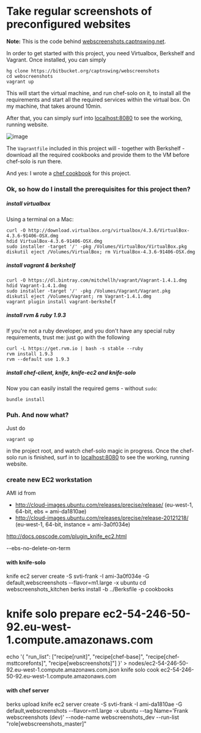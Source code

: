 # Take regular screenshots of preconfigured websites

**Note:** This is the code behind [webscreenshots.captnswing.net](http://webscreenshots.captnswing.net).

In order to get started with this project, you need Virtualbox, Berkshelf and Vagrant. Once installed, you can simply

    hg clone https://bitbucket.org/captnswing/webscreenshots
    cd webscreenshots
    vagrant up

This will start the virtual machine, and run chef-solo on it, to install all the requirements and start all the required services within the virtual box. On my machine, that takes around 10min.

After that, you can simply surf into [localhost:8080](http://localhost:8080) to see the working, running website.

![image](https://raw.github.com/captnswing/webscreenshots/master/webscreenshots.png)

The `Vagrantfile` included in this project will - together with Berkshelf - download all the required cookbooks and provide them to the VM before chef-solo is run there.

And yes: I wrote a [chef cookbook](https://github.com/captnswing/chef-webscreenshots) for this project.

### Ok, so how do I install the prerequisites for this project then?

##### install virtualbox

Using a terminal on a Mac:

    curl -O http://download.virtualbox.org/virtualbox/4.3.6/VirtualBox-4.3.6-91406-OSX.dmg
    hdid VirtualBox-4.3.6-91406-OSX.dmg
    sudo installer -target '/' -pkg /Volumes/VirtualBox/VirtualBox.pkg
    diskutil eject /Volumes/VirtualBox; rm VirtualBox-4.3.6-91406-OSX.dmg

##### install vagrant & berkshelf

    curl -O https://dl.bintray.com/mitchellh/vagrant/Vagrant-1.4.1.dmg
    hdid Vagrant-1.4.1.dmg
    sudo installer -target '/' -pkg /Volumes/Vagrant/Vagrant.pkg
    diskutil eject /Volumes/Vagrant; rm Vagrant-1.4.1.dmg
    vagrant plugin install vagrant-berkshelf

##### install rvm & ruby 1.9.3

If you're not a ruby developer, and you don't have any special ruby requirements, trust me: just go with the following

    curl -L https://get.rvm.io | bash -s stable --ruby
    rvm install 1.9.3
    rvm --default use 1.9.3

##### install chef-client, knife, knife-ec2 and knife-solo

Now you can easily install the required gems - without `sudo`:

    bundle install

### Puh. And now what?

Just do

    vagrant up

in the project root, and watch chef-solo magic in progress. Once the chef-solo run is finished, surf in to [localhost:8080](http://localhost:8080) to see the working, running website.

### create new EC2 workstation

AMI id from

* http://cloud-images.ubuntu.com/releases/precise/release/
  (eu-west-1, 64-bit, ebs = ami-da1810ae)
* http://cloud-images.ubuntu.com/releases/precise/release-20121218/
  (eu-west-1, 64-bit, instance = ami-3a0f034e)

http://docs.opscode.com/plugin_knife_ec2.html

--ebs-no-delete-on-term

#### with knife-solo

knife ec2 server create -S svti-frank -I ami-3a0f034e -G default,webscreenshots --flavor=m1.large -x ubuntu
cd webscreenshots_kitchen
berks install -b ../Berksfile -p cookbooks
# knife solo prepare ec2-54-246-50-92.eu-west-1.compute.amazonaws.com
echo '{ "run_list": ["recipe[runit]", "recipe[chef-base]", "recipe[chef-msttcorefonts]", "recipe[webscreenshots]"] }' > nodes/ec2-54-246-50-92.eu-west-1.compute.amazonaws.com.json
knife solo cook ec2-54-246-50-92.eu-west-1.compute.amazonaws.com

#### with chef server

berks upload
knife ec2 server create -S svti-frank -I ami-da1810ae -G default,webscreenshots --flavor=m1.large -x ubuntu --tag Name='Frank webscreenshots (dev)' --node-name webscreenshots_dev --run-list "role[webscreenshots_master]"
